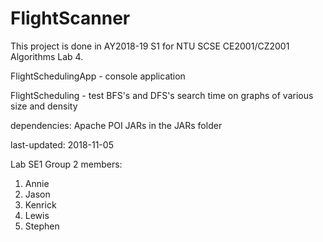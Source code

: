 # FlightScanner

This project is done in AY2018-19 S1 for NTU SCSE CE2001/CZ2001 Algorithms Lab 4.

FlightSchedulingApp - console application

FlightScheduling - test BFS's and DFS's search time on graphs of various size and density

dependencies: 
Apache POI JARs in the JARs folder

last-updated: 2018-11-05

Lab SE1 Group 2 members:
1. Annie
2. Jason
3. Kenrick
4. Lewis
5. Stephen
